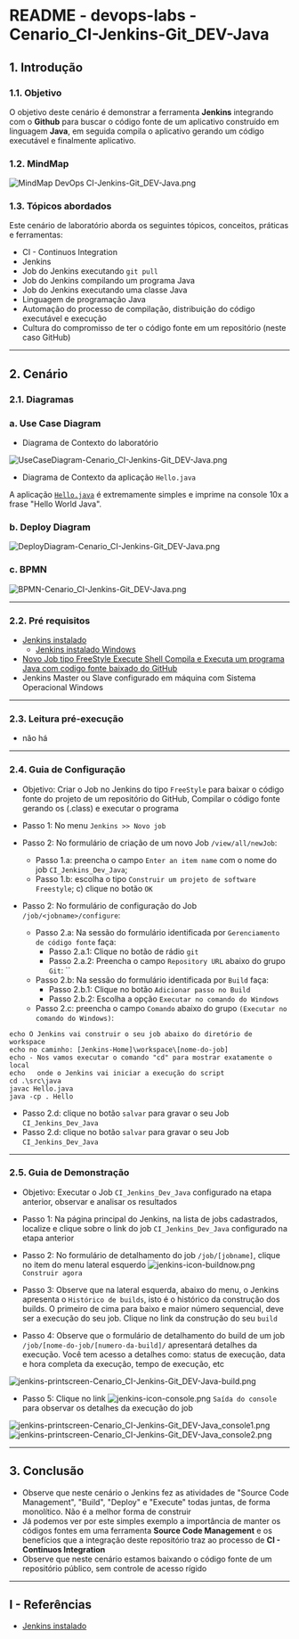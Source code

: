 # README - devops-labs - Cenario_CI-Jenkins-Git_DEV-Java

## 1. Introdução

### 1.1. Objetivo
O objetivo deste cenário é demonstrar a ferramenta **Jenkins** integrando com o **Github** para buscar o código fonte de um aplicativo construído em linguagem **Java**, em seguida compila o aplicativo gerando um código executável e finalmente aplicativo.

### 1.2. MindMap
![MindMap DevOps CI-Jenkins-Git_DEV-Java.png](doc/MindMap%20DevOps%20CI-Jenkins-Git_DEV-Java.png)


### 1.3. Tópicos abordados
Este cenário de laboratório aborda os seguintes tópicos, conceitos, práticas e ferramentas:
* CI - Continuos Integration
* Jenkins
* Job do Jenkins executando `git pull`
* Job do Jenkins compilando um programa Java
* Job do Jenkins executando uma classe Java
* Linguagem de programação Java
* Automação do processo de compilação, distribuição do código executável e execução
* Cultura do compromisso de ter o código fonte em um repositório (neste caso GitHub)

---
## 2. Cenário

### 2.1. Diagramas 

### a. Use Case Diagram

* Diagrama de Contexto do laboratório

![UseCaseDiagram-Cenario_CI-Jenkins-Git_DEV-Java.png](doc/UseCaseDiagram-Cenario_CI-Jenkins-Git_DEV-Java.png)

* Diagrama de Contexto da aplicação `Hello.java`

A aplicação [`Hello.java`](https://github.com/josemarsilva/eval-jenkins/blob/master/src/java/Hello.java) é extremamente simples e imprime na console 10x a frase "Hello World Java".

### b. Deploy Diagram
![DeployDiagram-Cenario_CI-Jenkins-Git_DEV-Java.png](doc/DeployDiagram-Cenario_CI-Jenkins-Git_DEV-Java.png)

### c. BPMN
![BPMN-Cenario_CI-Jenkins-Git_DEV-Java.png](doc/BPMN-Cenario_CI-Jenkins-Git_DEV-Java.png)


---
### 2.2. Pré requisitos

* [Jenkins instalado](https://github.com/josemarsilva/eval-jenkins)
  * [Jenkins instalado Windows](https://github.com/josemarsilva/eval-jenkins/blob/master/doc/README-GuiaConfiguracao-InstallJenkins.md)
* [Novo Job tipo FreeStyle Execute Shell Compila e Executa um programa Java com codigo fonte baixado do GitHub](https://github.com/josemarsilva/eval-jenkins/blob/master/doc/README-GuiaDemonstracao-JobFreestyleExecShellGitJavacJavaRun.md)
* Jenkins Master ou Slave configurado em máquina com Sistema Operacional Windows


---
### 2.3. Leitura pré-execução

* não há

---
### 2.4. Guia de Configuração

* Objetivo: Criar o Job no Jenkins do tipo `FreeStyle` para baixar o código fonte do projeto de um repositório do GitHub, Compilar o código fonte gerando os (.class) e executar o programa

* Passo 1: No menu  `Jenkins >> Novo job`
* Passo 2: No formulário de criação de um novo Job `/view/all/newJob`: 
  * Passo 1.a: preencha o campo `Enter an item name` com o nome do job `CI_Jenkins_Dev_Java`; 
  * Passo 1.b: escolha o tipo `Construir um projeto de software Freestyle`; c) clique no botão `OK`
* Passo 2: No formulário de configuração do Job `/job/<jobname>/configure`: 
  * Passo 2.a: Na sessão do formulário identificada por `Gerenciamento de código fonte` faça:
    * Passo 2.a.1: Clique no botão de rádio `git`
	* Passo 2.a.2: Preencha o campo `Repository URL` abaixo do grupo `Git`: ``
  * Passo 2.b: Na sessão do formulário identificada por `Build` faça:
    * Passo 2.b.1: Clique no botão `Adicionar passo no Build`
    * Passo 2.b.2: Escolha a opção `Executar no comando do Windows`
  * Passo 2.c: preencha o campo `Comando` abaixo do grupo `(Executar no comando do Windows)`: 

```script
echo O Jenkins vai construir o seu job abaixo do diretório de workspace
echo no caminho: [Jenkins-Home]\workspace\[nome-do-job]
echo - Nos vamos executar o comando "cd" para mostrar exatamente o local
echo   onde o Jenkins vai iniciar a execução do script 
cd .\src\java
javac Hello.java 
java -cp . Hello
```

  * Passo 2.d: clique no botão `salvar` para gravar o seu Job `CI_Jenkins_Dev_Java`
  * Passo 2.d: clique no botão `salvar` para gravar o seu Job `CI_Jenkins_Dev_Java`

---
### 2.5. Guia de Demonstração

* Objetivo: Executar o Job `CI_Jenkins_Dev_Java` configurado na etapa anterior, observar e analisar os resultados

* Passo 1: Na página principal do Jenkins, na lista de jobs cadastrados, localize e clique sobre o link do job `CI_Jenkins_Dev_Java` configurado na etapa anterior
* Passo 2: No formulário de detalhamento do job `/job/[jobname]`, clique no item do menu lateral esquerdo ![jenkins-icon-buildnow.png](doc/jenkins-icon-buildnow.png) `Construir agora`
* Passo 3: Observe que na lateral esquerda, abaixo do menu, o Jenkins apresenta o `Histórico de builds`, isto é o histórico da construção dos builds. O primeiro de cima para baixo e maior número sequencial, deve ser a execução do seu job. Clique no link da construção do seu `build`
* Passo 4: Observe que o formulário de detalhamento do build de um job `/job/[nome-do-job/[numero-da-build]/` apresentará detalhes da execução. Você tem acesso a detalhes como: status de execução, data e hora completa da execução, tempo de execução, etc

![jenkins-printscreen-Cenario_CI-Jenkins-Git_DEV-Java-build.png](doc/jenkins-printscreen-Cenario_CI-Jenkins-Git_DEV-Java-build.png)

* Passo 5: Clique no link ![jenkins-icon-console.png](doc/jenkins-icon-console.png) `Saída do console` para observar os detalhes da execução do job

![jenkins-printscreen-Cenario_CI-Jenkins-Git_DEV-Java_console1.png](doc/jenkins-printscreen-Cenario_CI-Jenkins-Git_DEV-Java_console1.png)
![jenkins-printscreen-Cenario_CI-Jenkins-Git_DEV-Java_console2.png](doc/jenkins-printscreen-Cenario_CI-Jenkins-Git_DEV-Java_console2.png)

---
## 3. Conclusão

* Observe que neste cenário o Jenkins fez as atividades de "Source Code Management", "Build", "Deploy" e "Execute" todas juntas, de forma monolítico. Não é a melhor forma de construir
* Já podemos ver por este simples exemplo a importância de manter os códigos fontes em uma ferramenta __Source Code Management__ e os benefícios que a integração deste repositório traz ao processo de __CI - Continuos Integration__
* Observe que neste cenário estamos baixando o código fonte de um repositório público, sem controle de acesso rígido


---
## I - Referências

* [Jenkins instalado](https://github.com/josemarsilva/eval-jenkins)

